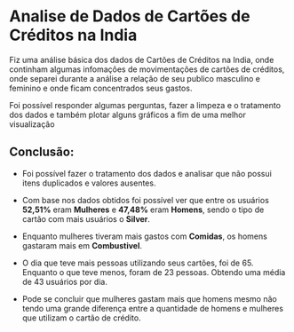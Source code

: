 # Analise de Dados de Cartões de Créditos na India

Fiz uma análise básica dos dados de Cartões de Créditos na India, onde continham algumas infomações de movimentações de cartões de créditos, onde separei durante a análise a relação de seu publico masculino e feminino e onde ficam concentrados seus gastos.

Foi possível responder algumas perguntas, fazer a limpeza e o tratamento dos dados e também plotar alguns gráficos a fim de uma melhor visualização

## **Conclusão:**

- Foi possível fazer o tratamento dos dados e analisar que não possui itens duplicados e valores ausentes.

- Com base nos dados obtidos foi possível ver que entre os usuários **52,51%** eram **Mulheres** e **47,48%** eram **Homens**, sendo o tipo de cartão com mais usuários o **Silver**.
    
- Enquanto mulheres tiveram mais gastos com **Comidas**, os homens gastaram mais em **Combustivel**.
     
- O dia que teve mais pessoas utilizando seus cartões, foi de 65. Enquanto o que teve menos, foram de 23 pessoas. Obtendo uma média de 43 usuários por dia.
    
- Pode se concluir que mulheres gastam mais que homens mesmo não tendo uma grande diferença entre a quantidade de homens e mulheres que utilizam o cartão de crédito.
